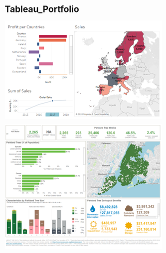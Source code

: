 # Tableau_Portfolio


![Dashboard 1](https://github.com/RubenGavidia/Tableau_Portfolio/blob/main/Dashboard%201.png)


![Dashboard 1](https://github.com/RubenGavidia/Scala/blob/master/CB.png?raw=true)
